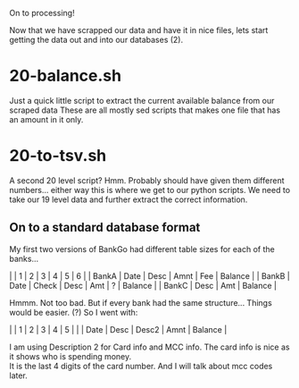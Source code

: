 On to processing!

Now that we have scrapped our data and have it in nice files, lets start getting the data out and into our databases (2).

# 20-balance.sh
Just a quick little script to extract the current available balance from our scraped data
These are all mostly sed scripts that makes one file that has an amount in it only.

# 20-to-tsv.sh
A second 20 level script?  Hmm.  Probably should have given them different numbers...  either way this is where we get to our python scripts.
We need to take our 19 level data and further extract the correct information.

## On to a standard database format
My first two versions of BankGo had different table sizes for each of the banks...

|  | 1 | 2 | 3 | 4 | 5 | 6 |
| BankA | Date | Desc | Amnt | Fee | Balance |
| BankB | Date | Check | Desc | Amt | ? | Balance |
| BankC | Desc | Amt | Balance |

Hmmm.  Not too bad.  But if every bank had the same structure...  Things would be easier.  (?)  So I went with:

|  | 1 | 2 | 3 | 4 | 5 |
|  | Date | Desc | Desc2 | Amnt | Balance |

I am using Description 2 for Card info and MCC info.  The card info is nice as it shows who is spending money.  
It is the last 4 digits of the card number.  And I will talk about mcc codes later.

